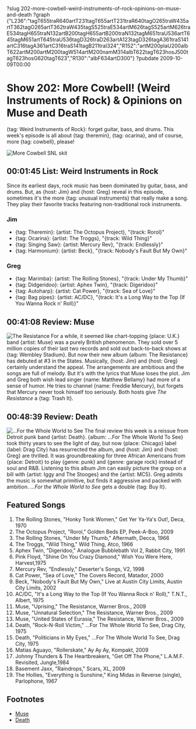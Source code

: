 ?slug 202-more-cowbell-weird-instruments-of-rock-opinions-on-muse-and-death
?graph {"L236":"tagT655traR640artT231tagT655artT231traR640tagO265traW435artT362tagO265artT362traW435tagS525traE534artM626tagS525artM626traE534tagH655traN132artB200tagH655artB200traN132tagM651traU536artT645tagM651artT645traU536tagD326traD263artA123tagD326tagA361traS141artC316tagA361artC316traS141tagB211traI324","R152":"artM200plaU200albT622artM200artM200tagW514artM200namM314albT622tagT623hosJ500tagT623hosG620tagT623","R130":"albF634artD300"}
?pubdate 2009-10-09T00:00
# Show 202: More Cowbell! (Weird Instruments of Rock) & Opinions on Muse and Death
{tag: Weird Instruments of Rock}: forget guitar, bass, and drums. This week's episode is all about {tag: theremin}, {tag: ocarina}, and of course, more {tag: cowbell}, please!

![More Cowbell SNL skit](http://static.soundopinions.org/images/2010/morecowbell.jpg)

## 00:01:45 List: Weird Instruments in Rock
Since its earliest days, rock music has been dominated by guitar, bass, and drums. But, as {host: Jim} and {host: Greg} reveal in this episode, sometimes it's the more {tag: unusual instruments} that really make a song. They play their favorite tracks featuring non-traditional rock instruments.

### Jim
- {tag: Theremin}: {artist: The Octopus Project}, "{track: Rorol}"
- {tag: Ocarina}: {artist: The Troggs}, "{track: Wild Thing}"
- {tag: Singing Saw}: {artist: Mercury Rev}, "{track: Endlessly}"
- {tag: Harmonium}: {artist: Beck}, "{track: Nobody's Fault But My Own}"

### Greg
- {tag: Marimba}: {artist: The Rolling Stones}, "{track: Under My Thumb}"
- {tag: Didgeridoo}: {artist: Aphex Twin}, "{track: Digeridoo}"
- {tag: Autoharp}: {artist: Cat Power}, "{track: Sea of Love}"
- {tag: Bag pipes}: {artist: AC/DC}, "{track: It's a Long Way to the Top (If You Wanna Rock n' Roll)}"

## 00:41:08 Review: Muse
![The Resistance](http://is2.mzstatic.com/image/thumb/Music1/v4/f5/9f/ec/f59fec5d-5ce1-f226-d7bb-3204eddb9337/source/600x600bb.jpg "1093360/991509751")
For a while, it seemed like chart-topping {place: U.K.} band {artist: Muse} was a purely British phenomenon. They sold over 5 million copies of their last two records and sold out back-to-back shows at {tag: Wembley Stadium}. But now their new album {album: The Resistance} has debuted at #3 in the States. Musically, {host: Jim} and {host: Greg} certainly understand the appeal. The arrangements are ambitious and the songs are full of melody. But it's with the lyrics that Muse loses the plot. Jim and Greg both wish lead singer {name: Matthew Bellamy} had more of a sense of humor. He tries to channel {name: Freddie Mercury}, but forgets that Mercury never took himself too seriously. Both hosts give *The Resistance* a {tag: Trash It}.

## 00:48:39 Review: Death
![...For the Whole World to See](http://is5.mzstatic.com/image/thumb/Music/v4/ec/78/38/ec783845-2ae0-6943-88d9-b114e156edba/source/600x600bb.jpg "309078520/303817016")
The final review this week is a reissue from Detroit punk band {artist: Death}. {album: ...For The Whole World To See} took thirty years to see the light of day, but now {place: Chicago} label {label: Drag City} has resurrected the album, and {host: Jim} and {host: Greg} are thrilled. It was groundbreaking for three African Americans from {place: Detroit} to play {genre: punk} and {genre: garage rock} instead of soul and R&B. Listening to this album Jim can easily picture the group on a bill with {artist: Iggy and The Stooges} and the {artist: MC5}. Greg admits the music is somewhat primitive, but finds it aggressive and packed with ambition. *...For the Whole World to See* gets a double {tag: Buy It}.

## Featured Songs
1. The Rolling Stones, "Honky Tonk Women," Get Yer Ya-Ya's Out!, Deca, 1970
2. The Octopus Project, "Rorol," Golden Beds EP, Peek-A-Boo, 2009
3. The Rolling Stones, "Under My Thumb," Aftermath, Decca, 1966
4. The Troggs, "Wild Thing," Wild Thing, Atco, 1966
5. Aphex Twin, "Digeridoo," Analogue Bubblebath Vol 2, Rabbit City, 1991
6. Pink Floyd, "Shine On You Crazy Diamond," Wish You Were Here, Harvest,1975
7. Mercury Rev, "Endlessly," Deserter's Songs, V2, 1998
8. Cat Power, "Sea of Love," The Covers Record, Matador, 2000
9. Beck, "Nobody's Fault But My Own," Live at Austin City Limits, Austin City Limits, 2002
10. AC/DC, "It's a Long Way to the Top (If You Wanna Rock n' Roll)," T.N.T., Albert, 1975
11. Muse, "Uprising," The Resistance, Warner Bros., 2009
12. Muse, "Unnatural Selection," The Resistance, Warner Bros., 2009
13. Muse, "United States of Eurasia," The Resistance, Warner Bros., 2009
14. Death, "Rock-N-Roll Victim," ...For The Whole World To See, Drag City, 1975
15. Death, "Politicians in My Eyes," ...For The Whole World To See, Drag City, 1975
16. Matias Aguayo, "Rollerskate," Ay Ay Ay, Kompakt, 2009
17. Johnny Thunders & The Heartbreakers, "Get Off The Phone," L.A.M.F. Revisited, Jungle,1984
18. Basement Jaxx, "Raindrops," Scars, XL, 2009
19. The Hollies, "Everything is Sunshine," King Midas in Reverse (single), Parlophone, 1967

## Footnotes 
- [Muse](http://muse.mu/)
- [Death](http://deathfromdetroit.com/)
